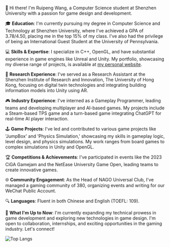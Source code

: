 👋 Hi there! I'm Ruipeng Wang, a Computer Science student at Shenzhen University with a passion for game design and development.

🎓 **Education**: I'm currently pursuing my degree in Computer Science and Technology at Shenzhen University, where I've achieved a GPA of 3.78/4.50, placing me in the top 15% of my class. I've also had the privilege of being an International Guest Student at the University of Pennsylvania.

💻 **Skills & Expertise**: I specialize in C++, OpenGL, and have substantial experience in game engines like Unreal and Unity. My portfolio, showcasing my diverse range of projects, is available at [my personal website](wangruipeng.com).

🔬 **Research Experience**: I've served as a Research Assistant at the Shenzhen Institute of Research and Innovation, The University of Hong Kong, focusing on digital twin technologies and integrating building information models into Unity using AR.

🎮 **Industry Experience**: I've interned as a Gameplay Programmer, leading teams and developing multiplayer and AI-based games. My projects include a Steam-based TPS game and a turn-based game integrating ChatGPT for real-time AI player interaction.

🕹️ **Game Projects**: I've led and contributed to various game projects like 'JumpBox' and 'Physics Simulation,' showcasing my skills in gameplay logic, level design, and physics simulations. My work ranges from board games to complex simulations in Unity and OpenGL.

🏆 **Competitions & Achievements**: I've participated in events like the 2023 CiGA Gamejam and the NetEase University Game Open, leading teams to create innovative games.

🌐 **Community Engagement**: As the Head of NAGO Universal Club, I've managed a gaming community of 380, organizing events and writing for our WeChat Public Account.

🔍 **Languages**: Fluent in both Chinese and English (TOEFL: 109).

🌟 **What I'm Up to Now**: I'm currently expanding my technical prowess in game development and exploring new technologies in game design. I'm open to collaboration, internships, and exciting opportunities in the gaming industry. Let's connect!

![Top Langs](https://github-readme-stats.vercel.app/api/top-langs/?username=WANG-Ruipeng)
